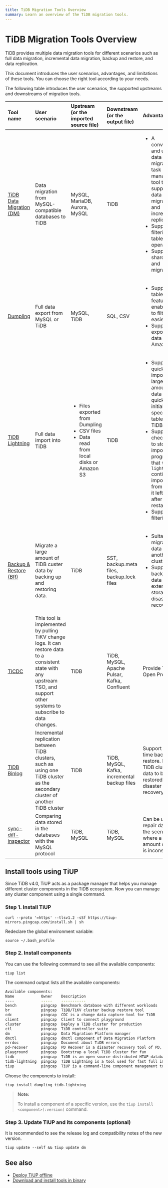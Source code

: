 ```yaml
---
title: TiDB Migration Tools Overview
summary: Learn an overview of the TiDB migration tools.
---
```


# TiDB Migration Tools Overview

TiDB provides multiple data migration tools for different scenarios such as full data migration, incremental data migration, backup and restore, and data replication.

This document introduces the user scenarios, advantages, and limitations of these tools. You can choose the right tool according to your needs.

<!--The following diagram shows the user scenario of each migration tool.

!TiDB Migration Tools media/migration-tools.png-->

The following table introduces the user scenarios, the supported upstreams and downstreams of migration tools.

| Tool name | User scenario | Upstream (or the imported source file) | Downstream (or the output file) | Advantages | Limitation |
|:---|:---|:---|:---|:---|:---|
|  [TiDB Data Migration (DM)](/dm/dm-overview.md)| Data migration from MySQL-compatible databases to TiDB |  MySQL, MariaDB, Aurora, MySQL| TiDB   | <ul><li>A convenient and unified data migration task management tool that supports full data migration and incremental replication</li><li>Support filtering tables and operations</li><li>Support shard merge and migration</li></ul>  | Data import speed is roughly the same as that of TiDB Lighting's TiDB-backend, and much lower than that of TiDB Lighting's Local-backend. So it is recommended to use DM to migrate full data with a size of less than 1 TiB. |
| [Dumpling](/dumpling-overview.md) | Full data export from MySQL or TiDB | MySQL, TiDB| SQL, CSV  | <ul><li>Support the table-filter feature that enables you to filter data easier</li><li>Support exporting data to Amazon S3</li></ul>|<ul><li>If you want to restore the exported data to a database other than TiDB, it is recommended to use Dumpling.</li><li>If you want to restore the exported data to another TiDB cluster, it is recommended to use Backup & Restore (BR).</li></ul> |
| [TiDB Lightning](/tidb-lightning/tidb-lightning-overview.md)| Full data import into TiDB | <ul><li>Files exported from Dumpling</li><li>CSV files</li><li>Data read from local disks or Amazon S3</li></ul> | TiDB | <ul><li>Support quickly importing a large amount of data and quickly initializing a specific table in a TiDB cluster </li><li>Support checkpoints to store the import progress, so that `tidb-lightning` continues importing from where it lefts off after restarting</li><li>Support data filtering</li></ul> | <ul><li>If Local-backend is used for data import, during the import process, the TiDB cluster cannot provide services.</li><li> If you do not want the TiDB services to be impacted, perform the data import according to TiDB Lightning TiDB-backend.</li></ul> |
|[Backup & Restore (BR)](/br/backup-and-restore-overview.md) | Migrate a large amount of TiDB custer data by backing up and restoring data. | TiDB| SST, backup.meta files, backup.lock files|<ul><li>Suitable for migrating data to another TiDB cluster</li><li>Support backing up data to an external storage for disaster recovery</li></ul> | <ul><li>When BR restores data to the upstream cluster of TiCDC or Drainer, the restored data cannot be replicated to the downstream by TiCDC or Drainer.</li><li>BR supports operations only between clusters that have the same `new_collations_enabled_on_first_bootstrap` value.</li></ul> |
| [TiCDC](/ticdc/ticdc-overview.md)| This tool is implemented by pulling TiKV change logs. It can restore data to a consistent state with any upstream TSO, and support other systems to subscribe to data changes.|TiDB | TiDB, MySQL, Apache Pulsar, Kafka, Confluent| Provide TiCDC Open Protocol  | TiCDC only replicates tables that have at least one valid index. The following scenarios are not supported:<ul><li>the TiKV cluster that uses RawKV alone.</li><li>the DDL operation `CREATE SEQUENCE` and the `SEQUENCE` function in TiDB.</li></ul>|
|[TiDB Binlog](/tidb-binlog/tidb-binlog-overview.md) | Incremental replication between TiDB clusters, such as using one TiDB cluster as the secondary cluster of another TiDB cluster | TiDB | TiDB, MySQL, Kafka, incremental backup files | Support real-time backup and restore. Back up TiDB cluster data to be restored for disaster recovery | Incompatible with some TiDB versions |
|[sync-diff-inspector](/sync-diff-inspector/sync-diff-inspector-overview.md) | Comparing data stored in the databases with the MySQL protocol |TiDB, MySQL | TiDB, MySQL| Can be used to repair data in the scenario where a small amount of data is inconsistent | <ul><li>Online check is not supported for data migration between MySQL and TiDB.</li><li>JSON, BIT, BINARY, BLOB and other types of data are not supported.</li></ul> |

## Install tools using TiUP

Since TiDB v4.0, TiUP acts as a package manager that helps you manage different cluster components in the TiDB ecosystem. Now you can manage any cluster component using a single command.

### Step 1. Install TiUP


```shell
curl --proto '=https' --tlsv1.2 -sSf https://tiup-mirrors.pingcap.com/install.sh | sh
```

Redeclare the global environment variable:


```shell
source ~/.bash_profile
```

### Step 2. Install components

You can use the following command to see all the available components:


```shell
tiup list
```

The command output lists all the available components:

```bash
Available components:
Name            Owner    Description
----            -----    -----------
bench           pingcap  Benchmark database with different workloads
br              pingcap  TiDB/TiKV cluster backup restore tool
cdc             pingcap  CDC is a change data capture tool for TiDB
client          pingcap  Client to connect playground
cluster         pingcap  Deploy a TiDB cluster for production
ctl             pingcap  TiDB controller suite
dm              pingcap  Data Migration Platform manager
dmctl           pingcap  dmctl component of Data Migration Platform
errdoc          pingcap  Document about TiDB errors
pd-recover      pingcap  PD Recover is a disaster recovery tool of PD, used to recover the PD cluster which cannot start or provide services normally
playground      pingcap  Bootstrap a local TiDB cluster for fun
tidb            pingcap  TiDB is an open source distributed HTAP database compatible with the MySQL protocol
tidb-lightning  pingcap  TiDB Lightning is a tool used for fast full import of large amounts of data into a TiDB cluster
tiup            pingcap  TiUP is a command-line component management tool that can help to download and install TiDB platform components to the local system
```

Choose the components to install:


```shell
tiup install dumpling tidb-lightning
```

> **Note:**
>
> To install a component of a specific version, use the `tiup install <component>[:version]` command.

### Step 3. Update TiUP and its components (optional)

It is recommended to see the release log and compatibility notes of the new version.


```shell
tiup update --self && tiup update dm
```

## See also

- [Deploy TiUP offline](/production-deployment-using-tiup.md#deploy-tiup-offline)
- [Download and install tools in binary](/download-ecosystem-tools.md)
